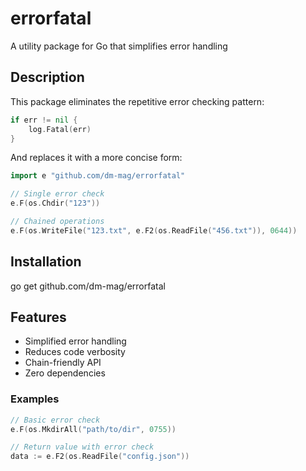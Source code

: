 # errorfatal
A utility package for Go that simplifies error handling

## Description

This package eliminates the repetitive error checking pattern:
```go
if err != nil {
    log.Fatal(err)
}
```

And replaces it with a more concise form:
```go
import e "github.com/dm-mag/errorfatal"

// Single error check
e.F(os.Chdir("123"))

// Chained operations
e.F(os.WriteFile("123.txt", e.F2(os.ReadFile("456.txt")), 0644))
```
## Installation

go get github.com/dm-mag/errorfatal

## Features

- Simplified error handling
- Reduces code verbosity
- Chain-friendly API
- Zero dependencies

### Examples

``` go
// Basic error check
e.F(os.MkdirAll("path/to/dir", 0755))

// Return value with error check
data := e.F2(os.ReadFile("config.json"))
```
